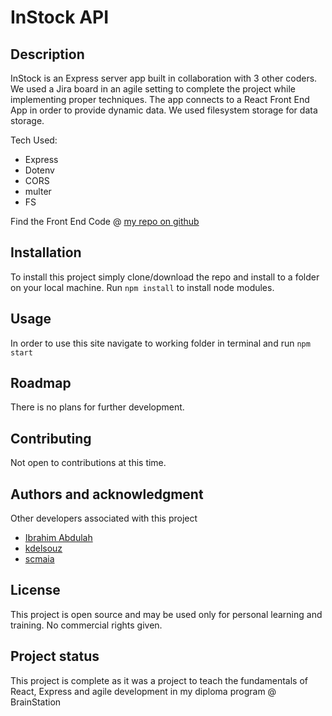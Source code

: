 # InStock API

## Description

InStock is an Express server app built in collaboration with 3 other coders. We used a Jira board in an agile setting to complete the project while implementing proper techniques. The app connects to a React Front End App in order to provide dynamic data. We used filesystem storage for data storage.

Tech Used: 

- Express
- Dotenv
- CORS
- multer
- FS

Find the Front End Code @ [my repo on github](https://github.com/nicholas-hucal/instock-belle)

## Installation

To install this project simply clone/download the repo and install to a folder on your local machine. Run ```npm install``` to install node modules.

## Usage

In order to use this site navigate to working folder in terminal and run ```npm start```

## Roadmap

There is no plans for further development.

## Contributing

Not open to contributions at this time.

## Authors and acknowledgment

Other developers associated with this project

- [Ibrahim Abdulah](https://github.com/Ibrahimabudalah)
- [kdelsouz](https://github.com/kdelsouz)
- [scmaia](https://github.com/scmaia)

## License

This project is open source and may be used only for personal learning and training. No commercial rights given.

## Project status

This project is complete as it was a project to teach the fundamentals of React, Express and agile development in my diploma program @ BrainStation